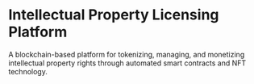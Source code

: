 #  Intellectual Property Licensing Platform
 A blockchain-based platform for tokenizing, managing, and monetizing intellectual property rights through automated smart contracts and NFT technology.
